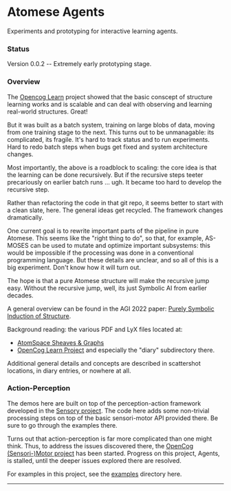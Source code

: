 Atomese Agents
==============
Experiments and prototyping for interactive learning agents.

### Status
Version 0.0.2 -- Extremely early prototyping stage.

### Overview
The [Opencog Learn](https://github.com/opencog/learn) project showed
that the basic conscept of structure learning works and is scalable
and can deal with observing and learning real-world structures. Great!

But it was built as a batch system, training on large blobs of data,
moving from one training stage to the next. This turns out to be
unmanagable: its complicated, its fragile. It's hard to track status
and to run experiments. Hard to redo batch steps when bugs get fixed
and system architecture changes.

Most importantly, the above is a roadblock to scaling: the core idea is
that the learning can be done recursively. But if the recursive steps
teeter precariously on earlier batch runs ... ugh. It became too hard
to develop the recursive step.

Rather than refactoring the code in that git repo, it seems better to
start with a clean slate, here. The general ideas get recycled. The
framework changes dramatically.

One current goal is to rewrite important parts of the pipeline in pure
Atomese. This seems like the "right thing to do", so that, for example,
AS-MOSES can be used to mutate and optimize important subsystems: this
would be impossible if the processing was done in a conventional
programming language. But these details are unclear, and so all of
this is a big experiment. Don't know how it will turn out.

The hope is that a pure Atomese structure will make the recursive jump
easy. Without the recursive jump, well, its just Symbolic AI from
earlier decades.

A general overview can be found in the AGI 2022 paper:
[Purely Symbolic Induction of Structure](https://github.com/opencog/learn/tree/master/learn-lang-diary/agi-2022/grammar-induction.pdf).

Background reading: the various PDF and LyX files located at:
* [AtomSpace Sheaves & Graphs](https://github.com/opencog/atomspace/tree/master/opencog/sheaf)
* [OpenCog Learn Project](https://github.com/opencog/learn) and
  especially the "diary" subdirectory there.

Additional general details and concepts are described in scattershot
locations, in diary entries, or nowhere at all.

### Action-Perception
The demos here are built on top of the perception-action framework
developed in the [Sensory project](https://github.com/opencog/sensory).
The code here adds some non-trivial processing steps on top of the
basic sensori-motor API provided there. Be sure to go through the
examples there.

Turns out that action-perception is far more complicated than one might
think. Thus, to address the issues discovered there, the
[OpenCog (Sensori-)Motor project](https://github.com/opencog/motor)
has been started. Progress on this project, Agents, is stalled, until
the deeper issues explored there are resolved.

For examples in this project, see the [examples](./examples) directory
here.

--------------

